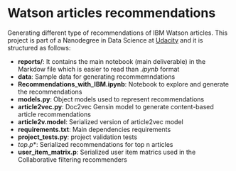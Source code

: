 # Watson articles recommendations

Generating different type of recommendations of IBM Watson articles. This project is part of a Nanodegree in Data Science at [Udacity](https://www.udacity.com/) and it is structured as follows:

* **reports/**: It contains the main notebook (main deliverable) in the Markdow file which is easier to read than *.ipynb* format
* **data**: Sample data for generating recommemndations
* **Recommendations_with_IBM.ipynb**: Notebook to explore and generate the recommendations
* **models.py**: Object models used to represent recommendations
* **article2vec.py**: Doc2vec Gensin model to generate content-based article recommendations
* **article2v.model**:  Serialized version of article2vec model
* **requirements.txt**: Main dependencies requirements
* **project_tests.py**: project validation tests
* **top*.p**: Serialized recommendations for top n articles
* **user_item_matrix.p**: Serialized user item matrics used in the Collaborative filtering recommenders